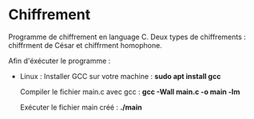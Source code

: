 # Chiffrement
Programme de chiffrement en language C. Deux types de chiffrements : chiffrment de César et chiffrment homophone.

Afin d'éxécuter le programme :
- Linux :
  Installer GCC sur votre machine : 
  **sudo apt install gcc**
  
  Compiler le fichier main.c avec gcc :
  **gcc -Wall main.c -o main -lm**
  
  Exécuter le fichier main créé :
  **./main**
